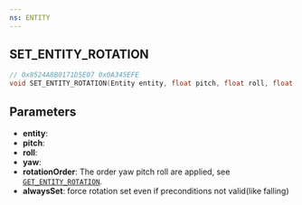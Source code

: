 ```yaml
---
ns: ENTITY
---
```

## SET_ENTITY_ROTATION

```c
// 0x8524A8B0171D5E07 0x0A345EFE
void SET_ENTITY_ROTATION(Entity entity, float pitch, float roll, float yaw, int rotationOrder, BOOL p5);
```

## Parameters
* **entity**: 
* **pitch**: 
* **roll**: 
* **yaw**: 
* **rotationOrder**: The order yaw pitch roll are applied, see [`GET_ENTITY_ROTATION`](#_0xAFBD61CC738D9EB9).
* **alwaysSet**: force rotation set even if preconditions not valid(like falling)

